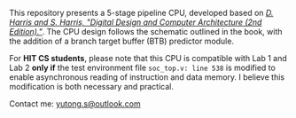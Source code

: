 This repository presents a 5-stage pipeline CPU, developed based on *[D. Harris and S. Harris, "Digital Design and Computer Architecture (2nd Edition)."](https://www.sciencedirect.com/book/9780123944245/digital-design-and-computer-architecture)*. The CPU design follows the schematic outlined in the book, with the addition of a branch target buffer (BTB) predictor module.

For **HIT CS students**, please note that this CPU is compatible with Lab 1 and Lab 2 **only if** the test environment file `soc_top.v: line 538` is modified to enable asynchronous reading of instruction and data memory. I believe this modification is both necessary and practical.

Contact me: yutong.s@outlook.com
